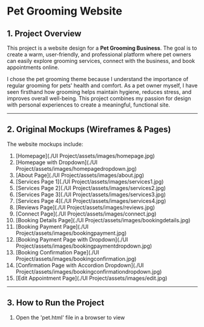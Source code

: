 # Pet Grooming Website  

## 1. Project Overview  
This project is a website design for a **Pet Grooming Business**. The goal is to create a warm, user-friendly, and professional platform where pet owners can easily explore grooming services, connect with the business, and book appointments online.  

I chose the pet grooming theme because I understand the importance of regular grooming for pets' health and comfort. As a pet owner myself, I have seen firsthand how grooming helps maintain hygiene, reduces stress, and improves overall well-being. This project combines my passion for design with personal experiences to create a meaningful, functional site.  

---

## 2. Original Mockups (Wireframes & Pages)  
The website mockups include:  

1. [Homepage](./UI Project/assets/images/homepage.jpg)  
2. [Homepage with Dropdown](./UI Project/assets/images/homepagedropdown.jpg)  
3. [About Page](./UI Project/assets/images/about.jpg)  
4. [Services Page 1](./UI Project/assets/images/services1.jpg)  
5. [Services Page 2](./UI Project/assets/images/services2.jpg)  
6. [Services Page 3](./UI Project/assets/images/services3.jpg)  
7. [Services Page 4](./UI Project/assets/images/services4.jpg)  
8. [Reviews Page](./UI Project/assets/images/reviews.jpg)  
9. [Connect Page](./UI Project/assets/images/connect.jpg)  
10. [Booking Details Page](./UI Project/assets/images/bookingdetails.jpg)  
11. [Booking Payment Page](./UI Project/assets/images/bookingpayment.jpg)  
12. [Booking Payment Page with Dropdown](./UI Project/assets/images/bookingpaymentdropdown.jpg)  
13. [Booking Confirmation Page](./UI Project/assets/images/bookingconfirmation.jpg)  
14. [Confirmation Page with Accordion Dropdown](./UI Project/assets/images/bookingconfirmationdropdown.jpg)  
15. [Edit Appointment Page](./UI Project/assets/images/edit.jpg)  

---

## 3. How to Run the Project  
1. Open the 'pet.html' file in a browser to view
